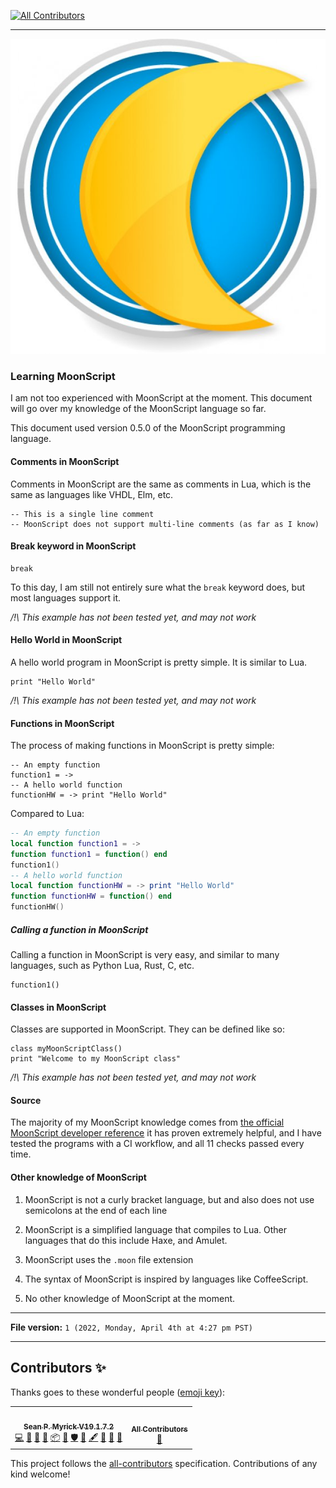 
<!-- ALL-CONTRIBUTORS-BADGE:START - Do not remove or modify this section -->
[![All Contributors](https://img.shields.io/badge/all_contributors-2-orange.svg?style=flat-square)](#contributors-)
<!-- ALL-CONTRIBUTORS-BADGE:END -->
***

![/MoonScript_PlaceHolderLogo_577px_WHITEBACKGROUND.jpeg](/MoonScript_PlaceHolderLogo_577px_WHITEBACKGROUND.jpeg)

### Learning MoonScript

I am not too experienced with MoonScript at the moment. This document will go over my knowledge of the MoonScript language so far.

This document used version 0.5.0 of the MoonScript programming language.

#### Comments in MoonScript

Comments in MoonScript are the same as comments in Lua, which is the same as languages like VHDL, Elm, etc.

```moonscript
-- This is a single line comment
-- MoonScript does not support multi-line comments (as far as I know)
```

#### Break keyword in MoonScript

```moonscript
break
```

To this day, I am still not entirely sure what the `break` keyword does, but most languages support it.

_/!\ This example has not been tested yet, and may not work_

#### Hello World in MoonScript

A hello world program in MoonScript is pretty simple. It is similar to Lua.

```moonscript
print "Hello World"
```

_/!\ This example has not been tested yet, and may not work_

#### Functions in MoonScript

The process of making functions in MoonScript is pretty simple:

```moonscript 
-- An empty function
function1 = ->
-- A hello world function
functionHW = -> print "Hello World"
```

Compared to Lua:

```lua
-- An empty function
local function function1 = ->
function function1 = function() end
function1()
-- A hello world function
local function functionHW = -> print "Hello World"
function functionHW = function() end
functionHW()
```

##### Calling a function in MoonScript

Calling a function in MoonScript is very easy, and similar to many languages, such as Python Lua, Rust, C, etc.

```moonscript
function1()
```

#### Classes in MoonScript

Classes are supported in MoonScript. They can be defined like so:

```moonscript
class myMoonScriptClass()
print "Welcome to my MoonScript class"
```

_/!\ This example has not been tested yet, and may not work_

#### Source

The majority of my MoonScript knowledge comes from [the official MoonScript developer reference](https://moonscript.org/reference/) it has proven extremely helpful, and I have tested the programs with a CI workflow, and all 11 checks passed every time.

#### Other knowledge of MoonScript

1. MoonScript is not a curly bracket language, but and also does not use semicolons at the end of each line

2. MoonScript is a simplified language that compiles to Lua. Other languages that do this include Haxe, and Amulet.

3. MoonScript uses the `.moon` file extension

4. The syntax of MoonScript is inspired by languages like CoffeeScript.

5. No other knowledge of MoonScript at the moment.

***

**File version:** `1 (2022, Monday, April 4th at 4:27 pm PST)`

***

## Contributors ✨

Thanks goes to these wonderful people ([emoji key](https://allcontributors.org/docs/en/emoji-key)):

<!-- ALL-CONTRIBUTORS-LIST:START - Do not remove or modify this section -->
<!-- prettier-ignore-start -->
<!-- markdownlint-disable -->
<table>
  <tr>
    <td align="center"><a href="https://gist.github.com/seanpm2001/7e40a0e13c066a57577d8200b1afc6a3"><img src="https://avatars.githubusercontent.com/u/65933340?v=4?s=100" width="100px;" alt=""/><br /><sub><b>Sean P. Myrick V19.1.7.2</b></sub></a><br /><a href="https://github.com/seanpm2001/Learn-MoonScript/commits?author=seanpm2001" title="Code">💻</a> <a href="https://github.com/seanpm2001/Learn-MoonScript/commits?author=seanpm2001" title="Documentation">📖</a> <a href="#blog-seanpm2001" title="Blogposts">📝</a> <a href="https://github.com/seanpm2001/Learn-MoonScript/issues?q=author%3Aseanpm2001" title="Bug reports">🐛</a> <a href="#platform-seanpm2001" title="Packaging/porting to new platform">📦</a> <a href="#projectManagement-seanpm2001" title="Project Management">📆</a> <a href="#security-seanpm2001" title="Security">🛡️</a> <a href="#data-seanpm2001" title="Data">🔣</a> <a href="#content-seanpm2001" title="Content">🖋</a> <a href="#design-seanpm2001" title="Design">🎨</a> <a href="#maintenance-seanpm2001" title="Maintenance">🚧</a> <a href="#ideas-seanpm2001" title="Ideas, Planning, & Feedback">🤔</a></td>
    <td align="center"><a href="https://allcontributors.org"><img src="https://avatars.githubusercontent.com/u/46410174?v=4?s=100" width="100px;" alt=""/><br /><sub><b>All Contributors</b></sub></a><br /><a href="https://github.com/seanpm2001/Learn-MoonScript/commits?author=all-contributors" title="Documentation">📖</a></td>
  </tr>
</table>

<!-- markdownlint-restore -->
<!-- prettier-ignore-end -->

<!-- ALL-CONTRIBUTORS-LIST:END -->

This project follows the [all-contributors](https://github.com/all-contributors/all-contributors) specification. Contributions of any kind welcome!
